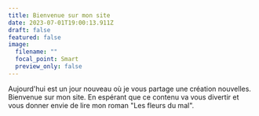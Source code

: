 ```yaml
---
title: Bienvenue sur mon site
date: 2023-07-01T19:00:13.911Z
draft: false
featured: false
image:
  filename: ""
  focal_point: Smart
  preview_only: false
---
```

A﻿ujourd'hui est un jour nouveau où je vous partage une création nouvelles. Bienvenue sur mon site. En espérant que ce contenu va vous divertir et vous donner envie de lire mon roman "Les fleurs du mal".